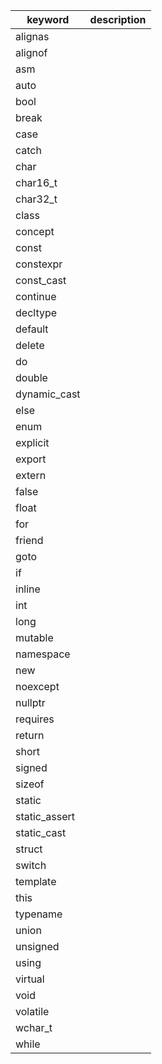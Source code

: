 
| keyword | description |
|--------|--------|
| alignas | |
| alignof | |
| asm | |
| auto ||
| bool ||
| break ||
| case ||
| catch ||
| char ||
| char16_t ||
| char32_t ||
| class ||
| concept ||
| const ||
| constexpr ||
| const_cast ||
| continue ||
| decltype ||
| default ||
| delete ||
| do ||
| double ||
| dynamic_cast ||
| else ||
| enum ||
| explicit ||
| export ||
| extern || 
| false ||
| float ||
| for ||
| friend ||
| goto ||
| if ||
| inline ||
| int ||
| long ||
| mutable ||
| namespace ||
| new ||
| noexcept ||
| nullptr ||
| requires ||
| return ||
| short ||
| signed ||
| sizeof ||
| static ||
| static_assert ||
| static_cast ||
| struct ||
| switch ||
| template ||
| this ||
| typename ||
| union ||
| unsigned ||
| using ||
| virtual ||
| void ||
| volatile ||
| wchar_t ||
| while ||


